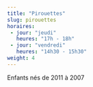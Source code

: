 ```yaml
---
title: "Pirouettes"
slug: pirouettes
horaires:
 - jour: "jeudi"
   heures: "17h - 18h"
 - jour: "vendredi"
   heures: "14h30 - 15h30"
weight: 4
---
```

Enfants nés de 2011 à 2007
